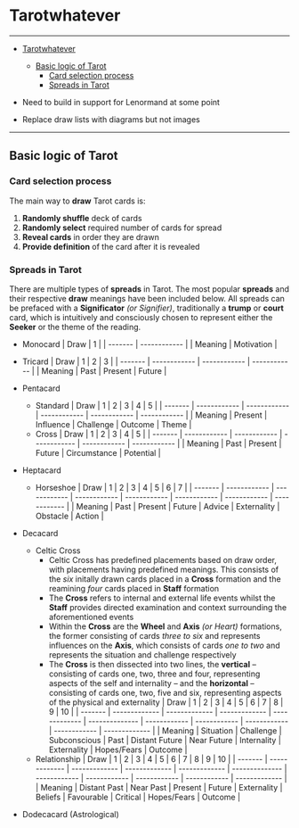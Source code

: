 # Tarotwhatever

---

- [Tarotwhatever](#tarotwhatever)
  - [Basic logic of Tarot](#basic-logic-of-tarot)
    - [Card selection process](#card-selection-process)
    - [Spreads in Tarot](#spreads-in-tarot)

- Need to build in support for Lenormand at some point
- Replace draw lists with diagrams but not images

---

## Basic logic of Tarot

### Card selection process

The main way to **draw** Tarot cards is:

1. **Randomly shuffle** deck of cards
2. **Randomly select** required number of cards for spread
3. **Reveal cards** in order they are drawn
4. **Provide definition** of the card after it is revealed

### Spreads in Tarot

There are multiple types of **spreads** in Tarot. The most popular **spreads** and their respective **draw** meanings have been included below. All spreads can be prefaced with a **Significator** *(or Signifier)*, traditionally a **trump** or **court** card, which is intuitively and consciously chosen to represent either the **Seeker** or the theme of the reading.

- Monocard
    | Draw    | 1            |
    | ------- | ------------ |
    | Meaning | Motivation   |
- Tricard
    | Draw    | 1            | 2            | 3            |
    | ------- | ------------ | ------------ | ------------ |
    | Meaning | Past         | Present      | Future       |
- Pentacard
  - Standard
    | Draw    | 1            | 2            | 3            | 4            | 5            |
    | ------- | ------------ | ------------ | ------------ | ------------ | ------------ |
    | Meaning | Present      | Influence    | Challenge    | Outcome      | Theme        |
  - Cross
    | Draw    | 1            | 2            | 3            | 4            | 5            |
    | ------- | ------------ | ------------ | ------------ | ------------ | ------------ |
    | Meaning | Past         | Present      | Future       | Circumstance | Potential    |

- Heptacard
  - Horseshoe
    | Draw    | 1            | 2            | 3            | 4            | 5            | 6            | 7            |
    | ------- | ------------ | ------------ | ------------ | ------------ | ------------ | ------------ | ------------ |
    | Meaning | Past         | Present      | Future       | Advice       | Externality  | Obstacle     | Action       |
- Decacard
  - Celtic Cross
    - Celtic Cross has predefined placements based on draw order, with placements having predefined meanings. This consists of the *six* initally drawn cards placed in a **Cross** formation and the reamining *four* cards placed in **Staff** formation
    - The **Cross** refers to internal and external life events whilst the **Staff** provides directed examination and context surrounding the aforementioned events
    - Within the **Cross** are the **Wheel** and **Axis** *(or Heart)* formations, the former consisting of cards *three to six* and represents influences on the **Axis**, which consists of cards *one to two* and represents the situation and challenge respectively
    - The **Cross** is then dissected into two lines, the **vertical** – consisting of cards one, two, three and four, representing aspects of the self and internality – and the **horizontal** – consisting of cards one, two, five and six, representing aspects of the physical and externality
      | Draw    | 1             | 2             | 3             | 4             | 5              | 6            | 7            | 8            | 9            | 10            |
      | ------- | ------------- | ------------- | ------------- | ------------- | -------------- | ------------ | ------------ | ------------ | ------------ | ------------- |
      | Meaning | Situation     | Challenge     | Subconscious  | Past          | Distant Future | Near Future  | Internality  | Externality  | Hopes/Fears  | Outcome       |
  - Relationship
    | Draw    | 1             | 2             | 3             | 4             | 5              | 6            | 7            | 8            | 9            | 10            |
    | ------- | ------------- | ------------- | ------------- | ------------- | -------------- | ------------ | ------------ | ------------ | ------------ | ------------- |
    | Meaning | Distant Past  | Near Past     | Present       | Future        | Externality    | Beliefs      | Favourable   | Critical     | Hopes/Fears  | Outcome       |

- Dodecacard (Astrological)
